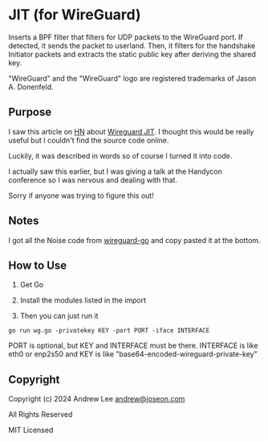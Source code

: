 # JIT (for WireGuard)

Inserts a BPF filter that filters for UDP packets to the WireGuard port. 
If detected, it sends the packet to userland. Then, it filters for 
the handshake Initiator packets and extracts the static public key 
after deriving the shared key.

"WireGuard" and the "WireGuard" logo are registered trademarks of Jason A. Donenfeld.

## Purpose

I saw this article on [HN](https://news.ycombinator.com/item?id=39688545) 
about [Wireguard JIT](https://fly.io/blog/jit-wireguard-peers/). I 
thought this would be really useful but I couldn't find the source 
code online.

Luckily, it was described in words so of course I turned it into code.

I actually saw this earlier, but I was giving a talk at the Handycon
conference so I was nervous and dealing with that.

Sorry if anyone was trying to figure this out!

## Notes

I got all the Noise code from [wireguard-go](https://github.com/WireGuard/wireguard-go/) and copy pasted it at the bottom.

## How to Use

1. Get Go

2. Install the modules listed in the import

3. Then you can just run it
```
go run wg.go -privatekey KEY -port PORT -iface INTERFACE
```

PORT is optional, but KEY and INTERFACE must be there. INTERFACE is like eth0 or enp2s50 and KEY is like "base64-encoded-wireguard-private-key"

## Copyright

Copyright (c) 2024 Andrew Lee <andrew@joseon.com>

All Rights Reserved

MIT Licensed
